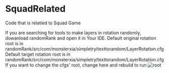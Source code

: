 # SquadRelated
Code that is relatied to Squad Game

If you are searching for tools to make layers in rotation randomly, dowanload randomRank and open it in Your IDE.
Default original rotation root is in randomRank/src/com/monsterxia/simpletry/texttorandom/LayerRotation.cfg
Default target rotation root is in randomRank/src/com/monsterxia/simpletry/texttorandom/LayerRotation.cfg
If you want to change the cfgs' root, change here and rebuild to run
![root](https://s2.loli.net/2023/04/17/VEto4SB2AzaJlcD.png)
